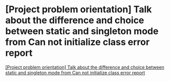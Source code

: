 # [Project problem orientation] Talk about the difference and choice between static and singleton mode from Can not initialize class error report
[[Project problem orientation] Talk about the difference and choice between static and singleton mode from Can not initialize class error report](https://aiwithcloud.com/2022/09/16/project_problem_orientation_talk_about_the_difference_and_choice_between_static_and_singleton_mode_from_can_not_initialize_class_error_report/)